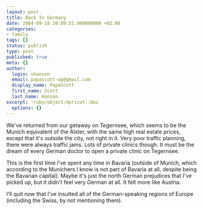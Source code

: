 ```yaml
---
layout: post
title: Back In Germany
date: 2004-09-18 20:09:51.000000000 +02:00
categories:
- family
tags: []
status: publish
type: post
published: true
meta: {}
author:
  login: shanson
  email: papascott-wp@gmail.com
  display_name: PapaScott
  first_name: Scott
  last_name: Hanson
excerpt: !ruby/object:Hpricot::Doc
  options: {}
---
```

<p>We've returned from our getaway on Tegernsee, which seems to be the Munich equivalent of the Alster, with the same high real estate prices, except that it's outside the city, not right in it. Very poor traffic planning, there were always traffic jams. Lots of private clinics though. It must be the dream of every German doctor to open a private clinic on Tegernsee.</p>
<p>This is the first time I've spent any time in Bavaria (outside of Munich, which according to the Munichers I know is not part of Bavaria at all, despite being the Bavarian capital). Maybe it's just the north German prejudices that I've picked up, but it didn't feel very German at all. It felt more like Austria.</p>
<p>I'll quit now that I've insulted all of the German-speaking regions of Europe (including the Swiss, by not mentioning them).</p>
